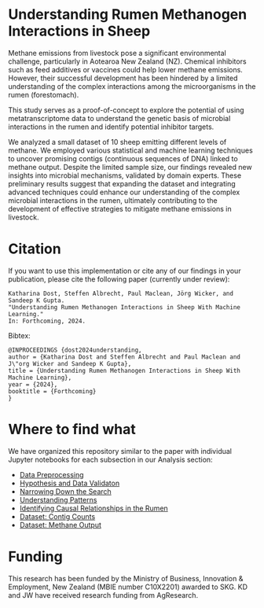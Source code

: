 # Understanding Rumen Methanogen Interactions in Sheep

Methane emissions from livestock pose a significant environmental challenge, particularly in Aotearoa New Zealand (NZ). Chemical inhibitors such as feed additives or vaccines could help lower methane emissions. However, their successful development has been hindered by a limited understanding of the complex interactions among the microorganisms in the rumen (forestomach).

This study serves as a proof-of-concept to explore the potential of using metatranscriptome data to understand the genetic basis of microbial interactions in the rumen and identify potential inhibitor targets. 

We analyzed a small dataset of 10 sheep emitting different levels of methane. We employed various statistical and machine learning techniques to uncover promising contigs (continuous sequences of DNA) linked to methane output. Despite the limited sample size, our findings revealed new insights into microbial mechanisms, validated by domain experts. These preliminary results suggest that expanding the dataset and integrating advanced techniques could enhance our understanding of the complex microbial interactions in the rumen, ultimately contributing to the development of effective strategies to mitigate methane emissions in livestock.

# Citation

If you want to use this implementation or cite any of our findings in your publication, please cite the following paper (currently under review):
```
Katharina Dost, Steffen Albrecht, Paul Maclean, Jörg Wicker, and Sandeep K Gupta.
"Understanding Rumen Methanogen Interactions in Sheep With Machine Learning."
In: Forthcoming, 2024.
```

Bibtex:
```
@INPROCEEDINGS {dost2024understanding,
author = {Katharina Dost and Steffen Albrecht and Paul Maclean and J\"org Wicker and Sandeep K Gupta},
title = {Understanding Rumen Methanogen Interactions in Sheep With Machine Learning},
year = {2024},
booktitle = {Forthcoming}
}
```

# Where to find what

We have organized this repository similar to the paper with individual Jupyter notebooks for each subsection in our Analysis section:
- [Data Preprocessing](data_preprocessing.py)
- [Hypothesis and Data Validaton](https://github.com/KatDost/Sheep_Methane_Paper/blob/main/1_Hypothesis%20and%20Data%20Validaton.ipynb)
- [Narrowing Down the Search](https://github.com/KatDost/Sheep_Methane_Paper/blob/main/2_Narrowing%20Down%20the%20Search.ipynb)
- [Understanding Patterns](https://github.com/KatDost/Sheep_Methane_Paper/blob/main/3_Understanding%20Patterns.ipynb)
- [Identifying Causal Relationships in the Rumen](https://github.com/KatDost/Sheep_Methane_Paper/blob/main/4_Identifying%20Causal%20Relationships%20in%20the%20Rumen.ipynb)
- [Dataset: Contig Counts](https://github.com/KatDost/Sheep_Methane_Paper/blob/main/Data/CPMs_filtered_integers.txt)
- [Dataset: Methane Output](https://github.com/KatDost/Sheep_Methane_Paper/blob/main/Data/Sheep_data.xlsx)

# Funding

This research has been funded by the Ministry of Business, Innovation \& Employment, New Zealand (MBIE number C10X2201) awarded to SKG. KD and JW have received research funding from AgResearch. 
